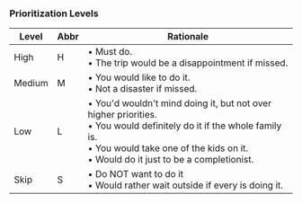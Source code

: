 ### Prioritization Levels

|Level |Abbr| Rationale |
|------|----|---|
|High  |H|&bull;  Must do.<br>&bull; The trip would be a disappointment if missed.|
|Medium|M|&bull; You would like to do it.<br>&bull; Not a disaster if missed.|
|Low   |L|&bull; You'd wouldn't mind doing it, but not over higher priorities.<br>&bull; You would definitely do it if the whole family is.<br>&bull; You would take one of the kids on it.<br>&bull; Would do it just to be a completionist.|
|Skip  |S |&bull; Do NOT want to do it<br>&bull; Would rather wait outside if every is doing it.|

